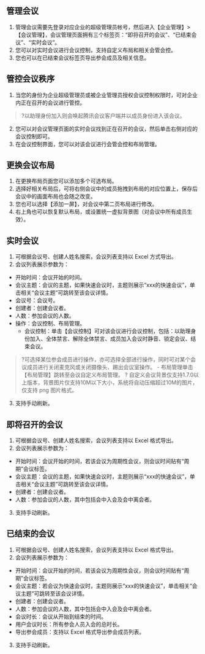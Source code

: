 
## 管理会议
1. 管理会议需要先登录对应企业的超级管理员帐号，然后进入【企业管理】>【会议管理】，会议管理页面拥有三个标签页：“即将召开的会议”、“已结束会议”、“实时会议”。
2. 您可以对实时会议进行会议控制，支持自定义布局和相关会管会控。
3. 您也可以在已结束会议标签页导出参会成员及相关信息。

## 管控会议秩序
1. 当您的身份为企业超级管理员或被企业管理员授权会议控制权限时，可对企业内正在召开的会议进行管控。
>?以助理身份加入则会唤起腾讯会议客户端并以成员身份进入该会议。
2. 您可以对会议管理页面的实时会议找到正在召开的会议，然后单击右侧对应的会议控制即可。
3. 在会议控制界面，您可以对该会议进行会管会控和布局管理。


## 更换会议布局
1. 在更换布局页面您可以添加多个可选布局。
2. 选择好相关布局后，可将右侧会议中的成员拖拽到布局的对应位置上，保存后会议中的画面布局也会随之改变。
3. 您也可以选择【添加一屏】，对会议中第二页布局进行修改。
4. 右上角也可以恢复默认布局，或设置统一虚拟背景图（对会议中所有成员生效）。

## 实时会议
1. 可根据会议号、创建人姓名搜索，会议列表支持以 Excel 方式导出。
2. 会议列表展示参数为：
  - 开始时间：会议开始的时间。
  - 会议主题：会议的主题，如果快速会议时，主题则展示“xxx的快速会议”，单击相关“会议主题”可跳转至该会议详情。
  - 会议号：会议号。
  - 创建者：创建会议者。
  - 人数：参加会议的人数。
  - 操作：会议控制、布局管理。
	- 会议控制：单击【会议控制】可对该会议进行会议控制，包括：以助理身份加入、全体禁言、解除全体禁言、成员加入会议时静音、锁定会议、结束会议。
   >?可选择某位参会成员进行操作，亦可选择全部进行操作，同时可对某个会议成员进行关闭麦克风或关闭摄像头、踢出会议室操作。
    - 布局管理单击【布局管理】跳转至会议自定义布局管理。
   >? 自定义会议背景仅支持1.7.0以上版本，背景图片仅支持10M以下大小，系统将自动压缩超过10M的图片，仅支持 png 图片格式。
3. 支持手动刷新。

## 即将召开的会议
1. 可根据会议号、创建人姓名搜索，会议列表支持以 Excel 格式导出。
2. 会议列表展示参数为：
  - 开始时间：会议开始的时间，若该会议为周期性会议，则会议时间贴有“周期”会议标签。
  - 会议主题：会议的主题，如果快速会议时，主题则展示“xxx的快速会议”，单击相关“会议主题”可跳转至该会议详情。
  - 创建者：创建会议者。
  - 人数：参加会议的人数，其中包括会中入会及会中离会者。
3. 支持手动刷新。

## 已结束的会议
1. 可根据会议号、创建人姓名搜索，会议列表支持以 Excel 格式导出。
2. 会议列表展示参数为：
  - 开始时间：会议开始的时间，若该会议为周期性会议，则会议时间贴有“周期”会议标签。
  - 会议主题：若会议为快速会议时，主题则展示“xxx的快速会议”，单击相关“会议主题”可跳转至该会议详情。
  - 创建者：创建会议者。
  - 人数：参加会议的人数，其中包括会中入会及会中离会者。
  - 会议时长：会议从开始到结束的时间。
  - 用户会议时长：所有参会人员入会的总时长。
  - 导出参会成员：支持以 Excel 格式导出参会成员列表。
3. 支持手动刷新。
